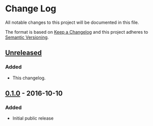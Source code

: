 # Change Log
All notable changes to this project will be documented in this file.

The format is based on [Keep a Changelog](http://keepachangelog.com/) 
and this project adheres to [Semantic Versioning](http://semver.org/).

## [Unreleased]
### Added
- This changelog.

## [0.1.0] - 2016-10-10
### Added
- Initial public release

[Unreleased]: https://github.com/nochso/finder/compare/0.1.0...HEAD
[0.1.0]: https://github.com/nochso/finder/compare/a71aecf5b715e482a6b29121a271936f92aeea51...0.1.0